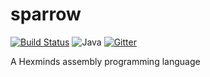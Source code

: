 # sparrow

[![Build Status](https://travis-ci.com/funnyddq/sparrow.svg?branch=master)](https://travis-ci.com/funnyddq/sparrow) ![Java](https://img.shields.io/badge/Java-1.8+-brightgreen.svg) [![Gitter](https://badges.gitter.im/sparrow-project/community.svg)](https://gitter.im/sparrow-project/community?utm_source=badge&utm_medium=badge&utm_campaign=pr-badge)

A Hexminds assembly programming language
